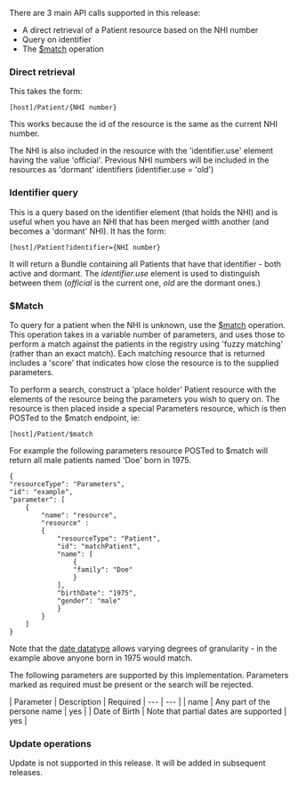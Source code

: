 <!-- API.md {% comment %}
*****************************************************************************************
*                            WARNING: DO NOT EDIT THIS FILE                             *
*                                                                                       *
* This file is generated by SUSHI. Any edits you make to this file will be overwritten. *
*                                                                                       *
* To change the contents of this file, edit the original source file at:                *
* ig-data/input/pagecontent/API.md                                                      *
*****************************************************************************************
{% endcomment %} -->


There are 3 main API calls supported in this release:

* A direct retrieval of a Patient resource based on the NHI number
* Query on identifier
* The [$match](http://hl7.org/fhir/patient-operation-match.html) operation

### Direct retrieval 
This takes the form:

    [host]/Patient/{NHI number}

This works because the id of the resource is the same as the current NHI number. 


The NHI is also included in the resource with the 'identifier.use' element having the value 'official'. Previous NHI numbers will be included in the resources as 'dormant' identifiers (identifier.use = 'old')

### Identifier query
This is a query based on the identifier element (that holds the NHI) and is useful when you have an NHI that has been merged witth another (and becomes a 'dormant' NHI). It has the form:

    [host]/Patient?identifier={NHI number}

It will return a Bundle containing all Patients that have that identifier - both active and dormant. The _identifier.use_ element is used to distinguish between them (_official_ is the current one, _old_ are the dormant ones.)

### $Match

To query for a patient when the NHI is unknown, use the [$match](http://hl7.org/fhir/patient-operation-match.html) operation. This 
operation takes in a variable number of parameters, and uses those to perform a match against the patients in the registry using
'fuzzy matching' (rather than an exact match). Each matching resource that is returned includes a 'score' that indicates how close the resource is to the supplied parameters.

To perform a search, construct a 'place holder' Patient resource with the elements of the resource being the parameters you wish to query on. The resource is then placed inside a special Parameters resource, which is then POSTed to the $match endpoint, ie:

    [host]/Patient/$match

For example the following parameters resource POSTed to $match will return all male patients named 'Doe' born in 1975.


    {
    "resourceType": "Parameters",
    "id": "example",
    "parameter": [
        {
            "name": "resource",
            "resource" :
            {
                "resourceType": "Patient",
                "id": "matchPatient",
                "name": [
                    {
                    "family": "Doe"
                    }
                ],
                "birthDate": "1975",
                "gender": "male"
                }
            }
        ]
    }

Note that the [date datatype](http://hl7.org/fhir/datatypes.html#date) allows varying degrees of granularity - in the example above anyone born in 1975 would match.

The following parameters are supported by this implementation. Parameters marked as required must be present or the search will be rejected.

| Parameter | Description | Required
| --- | --- |
| name | Any part of the persone name | yes |
| Date of Birth | Note that partial dates are supported | yes | 

### Update operations

Update is not supported in this release. It will be added in subsequent releases.